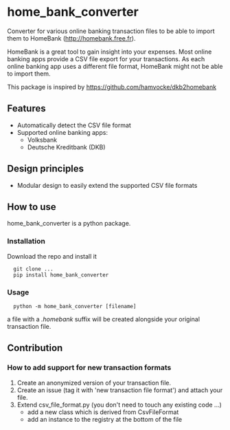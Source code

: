 # home_bank_converter

Converter for various online banking transaction files to be able to import them to HomeBank (http://homebank.free.fr). 

HomeBank is a great tool to gain insight into your expenses. Most online banking apps provide a CSV file export for your transactions. As each online banking app uses a different file format, HomeBank might not be able to import them.

This package is inspired by https://github.com/hamvocke/dkb2homebank 

## Features

 - Automatically detect the CSV file format
 - Supported online banking apps:
   - Volksbank
   - Deutsche Kreditbank (DKB)
   

## Design principles

 - Modular design to easily extend the supported CSV file formats
   
## How to use

home_bank_converter is a python package. 

### Installation

Download the repo and install it

      git clone ...
      pip install home_bank_converter

### Usage

      python -m home_bank_converter [filename] 
 
 a file with a *.homebank* suffix will be created alongside your original transaction file.
 
 ## Contribution
 
 ### How to add support for new transaction formats
 
 1) Create an anonymized version of your transaction file. 
 2) Create an issue (tag it with 'new transaction file format') and attach your file.
 3) Extend csv_file_format.py (you don't need to touch any existing code ...)
     - add a new class which is derived from CsvFileFormat
     - add an instance to the registry at the bottom of the file

